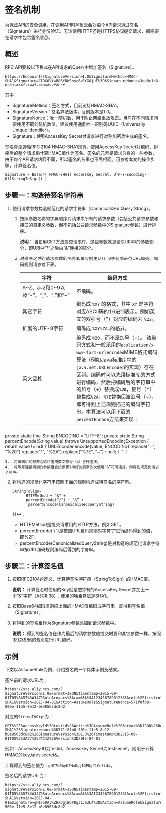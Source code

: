 # 签名机制

为保证API的安全调用，在调用API时阿里云会对每个API请求通过签名（Signature）进行身份验证。无论使用HTTP还是HTTPS协议提交请求，都需要在请求中包含签名信息。

## 概述

RPC API要按以下格式在API请求的Query中增加签名（Signature）。

```
https://Endpoint/?SignatureVersion=1.0&SignatureMethod=HMAC-SHA1&Signature=CT9X0VtwR86fNWSnsc6v8YGOjuE%3D&SignatureNonce=3ee8c1b8-83d3-44af-a94f-4e0ad82fd6cf
```

其中：

-   SignatureMethod：签名方式，目前支持HMAC-SHA1。
-   SignatureVersion：签名算法版本，目前版本是1.0。
-   SignatureNonce：唯一随机数，用于防止网络重放攻击。用户在不同请求间要使用不同的随机数值，建议使用通用唯一识别码UUID（Universally Unique Identifier）。
-   Signature：使用AccessKey Secret对请求进行对称加密后生成的签名。

签名算法遵循RFC 2104 HMAC-SHA1规范，使用AccessKey Secret对编码、排序后的整个请求串计算HMAC值作为签名。签名的元素是请求自身的一些参数，由于每个API请求内容不同，所以签名的结果也不尽相同。可参考本文的操作步骤，计算签名值。

```
Signature = Base64( HMAC-SHA1( AccessKey Secret, UTF-8-Encoding-Of(StringToSign)) )
```

## 步骤一：构造待签名字符串

1.  使用请求参数构造规范化的请求字符串（Canonicalized Query String）。
    1.  按照参数名称的字典顺序对请求中所有的请求参数（包括公共请求参数和接口的自定义参数，但不包括公共请求参数中的Signature参数）进行排序。

        **说明：** 当使用GET方法提交请求时，这些参数就是请求URI中的参数部分，即URI中“?”之后由“&”连接的部分。

    2.  对排序之后的请求参数的名称和值分别用UTF-8字符集进行URL编码。编码规则请参考下表。

        |字符|编码方式|
        |--|----|
        |A~Z、a~z和0~9以及“-”、“\_”、“.”和“~”|不编码。|
        |其它字符|编码成 `%XY` 的格式，其中 `XY` 是字符对应ASCII码的16进制表示。例如英文的双引号（"）对应的编码为 `%22`。|
        |扩展的UTF-8字符|编码成 `%XY%ZA…`的格式。|
        |英文空格|编码成 `%20`，而不是加号（+）。 该编码方式和一般采用的`application/x-www-form-urlencoded`MIME格式编码算法（例如Java标准库中的`java.net.URLEncoder`的实现）存在区别。编码时可以先用标准库的方式进行编码，然后把编码后的字符串中的加号（+）替换成`%20`，星号（\*）替换成`%2A`，`%7E`替换回波浪号（~），即可得到上述规则描述的编码字符串。本算法可以用下面的`percentEncode`方法来实现：

        ```
private static final String ENCODING = "UTF-8";
private static String percentEncode(String value) throws UnsupportedEncodingException 
{
return value != null ? URLEncoder.encode(value, ENCODING).replace("+", "%20").replace("*", "%2A").replace("%7E", "~") : null;
}
        ``` |

    3.  将编码后的参数名称和值用英文等号（=）进行连接。
    4.  将等号连接得到的参数组合按步骤i排好的顺序依次使用“&”符号连接，即得到规范化请求字符串。
2.  将构造的规范化字符串按照下面的规则构造成待签名的字符串。

    ```
    StringToSign=
          HTTPMethod + “&” +
          percentEncode(“/”) + ”&” +
           percentEncode(CanonicalizedQueryString)
    ```

    其中：

    -   HTTPMethod是提交请求用的HTTP方法，例如GET。
    -   percentEncode\(“/”\)是按照URL编码规则对字符“/”进行编码得到的值，即%2F。
    -   percentEncode\(CanonicalizedQueryString\)是对构造的规范化请求字符串按URL编码规则编码后得到的字符串。

## 步骤二：计算签名值

1.  按照RFC2104的定义，计算待签名字符串（StringToSign）的HMAC值。

    **说明：** 计算签名时使用的Key就是您持有的AccessKey Secret并加上一个“&”字符（ASCII:38）, 使用的哈希算法是SHA1。

2.  按照Base64编码规则把上面的HMAC值编码成字符串，即得到签名值（Signature）。
3.  将得到的签名值作为Signature参数添加到请求参数中。

    **说明：** 得到的签名值在作为最后的请求参数值提交时要和其它参数一样，按照[RFC3986](https://tools.ietf.org/html/rfc3986)的规则进行URL编码。


## 示例

下文以AssumeRole为例，介绍签名的一个具体示例及结果。

签名前的请求URL为：

```
https://sts.aliyuncs.com/?SignatureVersion=1.0&Format=JSON&Timestamp=2015-09-01T05%3A57%3A34Z&RoleArn=acs%3Aram%3A%3A1234567890123%3Arole%2Ffirstrole&RoleSessionName=client&AccessKeyId=testid&SignatureMethod=HMAC-SHA1&Version=2015-04-01&Action=AssumeRole&SignatureNonce=571f8fb8-506e-11e5-8e12-b8e8563dc8d2
```

对应的`StringToSign`为：

```
GET&%2F&AccessKeyId%3Dtestid%26Action%3DAssumeRole%26Format%3DJSON%26RoleArn%3Dacs%253Aram%253A%253A1234567890123%253Arole%252Ffirstrole%26RoleSessionName%3Dclient%26SignatureMethod%3DHMAC-SHA1%26SignatureNonce%3D571f8fb8-506e-11e5-8e12-b8e8563dc8d2%26SignatureVersion%3D1.0%26Timestamp%3D2015-09-01T05%253A57%253A34Z%26Version%3D2015-04-01
```

例如：AccessKey ID为testid，AccessKey Secret为testsecret，则用于计算HMAC的key为testsecret&。

计算得到的签名值为：`gNI7b0AyKZHxDgjBGPDgJ1Ce3L4=`。

签名后的请求URL为：

```
https://sts.aliyuncs.com/?SignatureVersion=1.0&Format=JSON&Timestamp=2015-09-01T05%3A57%3A34Z&RoleArn=acs%3Aram%3A%3A1234567890123%3Arole%2Ffirstrole&RoleSessionName=client&AccessKeyId=testid&SignatureMethod=HMAC-SHA1&Version=2015-04-01&Signature=gNI7b0AyKZHxDgjBGPDgJ1Ce3L4%3D&Action=AssumeRole&SignatureNonce=571f8fb8-506e-11e5-8e12-b8e8563dc8d2
```

